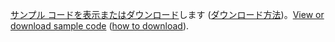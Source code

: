 <span data-ttu-id="8b94b-101">[サンプル コードを表示またはダウンロード](https://github.com/dotnet/AspNetCore.Docs/tree/master/aspnetcore/tutorials/first-mvc-app/start-mvc/sample)します ([ダウンロード方法](xref:index#how-to-download-a-sample))。</span><span class="sxs-lookup"><span data-stu-id="8b94b-101">[View or download sample code](https://github.com/dotnet/AspNetCore.Docs/tree/master/aspnetcore/tutorials/first-mvc-app/start-mvc/sample) ([how to download](xref:index#how-to-download-a-sample)).</span></span>